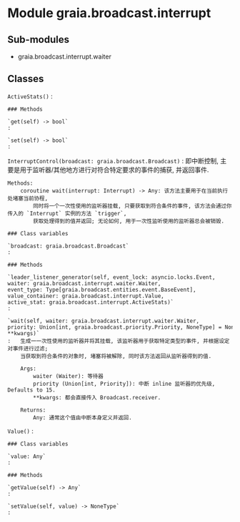 Module graia.broadcast.interrupt
================================

Sub-modules
-----------
* graia.broadcast.interrupt.waiter

Classes
-------

`ActiveStats()`
:   

    ### Methods

    `get(self) ‑> bool`
    :

    `set(self) ‑> bool`
    :

`InterruptControl(broadcast: graia.broadcast.Broadcast)`
:   即中断控制, 主要是用于监听器/其他地方进行对符合特定要求的事件的捕获, 并返回事件.
    
    Methods:
        coroutine wait(interrupt: Interrupt) -> Any: 该方法主要用于在当前执行处堵塞当前协程,
            同时将一个一次性使用的监听器挂载, 只要获取到符合条件的事件, 该方法会通过你传入的 `Interrupt` 实例的方法 `trigger`,
            获取处理得到的值并返回; 无论如何, 用于一次性监听使用的监听器总会被销毁.

    ### Class variables

    `broadcast: graia.broadcast.Broadcast`
    :

    ### Methods

    `leader_listener_generator(self, event_lock: asyncio.locks.Event, waiter: graia.broadcast.interrupt.waiter.Waiter, event_type: Type[graia.broadcast.entities.event.BaseEvent], value_container: graia.broadcast.interrupt.Value, active_stat: graia.broadcast.interrupt.ActiveStats)`
    :

    `wait(self, waiter: graia.broadcast.interrupt.waiter.Waiter, priority: Union[int, graia.broadcast.priority.Priority, NoneType] = None, **kwargs)`
    :   生成一一次性使用的监听器并将其挂载, 该监听器用于获取特定类型的事件, 并根据设定对事件进行过滤;
        当获取到符合条件的对象时, 堵塞将被解除, 同时该方法返回从监听器得到的值.
        
        Args:
            waiter (Waiter): 等待器
            priority (Union[int, Priority]): 中断 inline 监听器的优先级, Defaults to 15.
            **kwargs: 都会直接传入 Broadcast.receiver.
        
        Returns:
            Any: 通常这个值由中断本身定义并返回.

`Value()`
:   

    ### Class variables

    `value: Any`
    :

    ### Methods

    `getValue(self) ‑> Any`
    :

    `setValue(self, value) ‑> NoneType`
    :